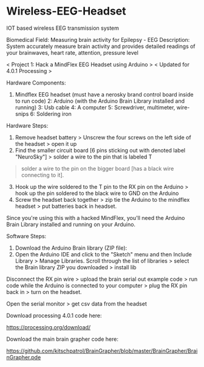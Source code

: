 # Wireless-EEG-Headset
IOT based wireless EEG transmission system 

Biomedical Field: Measuring brain activity for Epilepsy - EEG 
Description: System accurately measure brain activity and provides detailed readings of your brainwaves, heart rate, attention, pressure level

< Project 1: Hack a MindFlex EEG Headset using Arduino >
< Updated for 4.0.1 Processing > 

Hardware Components:
1. Mindflex EEG headset (must have a nerosky brand control board inside to run code)
2: Arduino (with the Arduino Brain Library installed and running)
3: Usb cable
4: A computer
5: Screwdriver, multimeter, wire-snips
6: Soldering iron

Hardware Steps:
1. Remove headset battery > Unscrew the four screws on the left side of the headset > open it up
2. Find the smaller circuit board [6 pins sticking out with denoted label "NeuroSky"] > solder a wire to the pin that is labeled T 
> solder a wire to the pin on the bigger board [has a black wire connecting to it].
3. Hook up the wire soldered to the T pin to the RX pin on the Arduino > hook up the pin soldered to the black wire to GND on the Arduino
4. Screw the headset back together > zip tie the Arduino to the mindflex headset > put batteries back in headset.

Since you're using this with a hacked MindFlex, you'll need the Arduino Brain Library installed and running on your Arduino. 

Software Steps: 
1. Download the Arduino Brain library (ZIP file):
2. Open the Arduino IDE and click to the "Sketch" menu and then Include Library > Manage Libraries.
Scroll through the list of libraries > select the Brain library ZIP you downloaded > install lib 


Disconnect the RX pin wire > upload the brain serial out example code > run code while 
the Arduino is connected to your computer > plug the RX pin back in > turn on the headset.

Open the serial monitor > get csv data from the headset

Download processing 4.0.1 code here: 

https://processing.org/download/ 

Download the main brain grapher code here:

https://github.com/kitschpatrol/BrainGrapher/blob/master/BrainGrapher/BrainGrapher.pde
